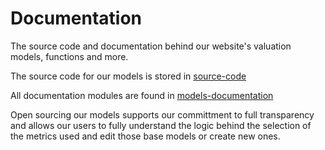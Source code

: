 # Documentation
The source code and documentation behind our website's valuation models, functions and more.

The source code for our models is stored in [source-code](https://github.com/DiscountingCashFlows/Documentation/tree/main/source-code)

All documentation modules are found in [models-documentation](https://github.com/DiscountingCashFlows/Documentation/tree/main/models-documentation)

Open sourcing our models supports our committment to full transparency and allows our users to fully understand the logic behind the selection of the metrics used and edit those base models or create new ones.

